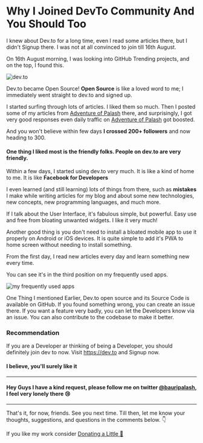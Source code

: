 <!---
layout: post
cover:  assets/images/why-i-joined-dev-to.jpg
title: Why I Joined DevTo Community And You Should Too
navigation: True
tags: [Developer, Recommendation]
class: post-template
author: bauripalash
--->

# Why I Joined DevTo Community And You Should Too

I knew about Dev.to for a long time, even I read some articles there, but I didn't Signup there. I was not at all convinced to join till 16th August.

On 16th August morning, I was looking into GitHub Trending projects, and on the top, I found this.

![dev.to](https://palash.tk/assets/images/devto-is-open.jpg)

Dev.to became Open Source! **Open Source** is like a loved word to me; I immediately went straight to dev.to and signed up.

I started surfing through lots of articles. I liked them so much. Then I posted some of my articles from [Adventure of Palash](https://palash.tk) there, and surprisingly, I got very good responses even daily traffic on [Adventure of Palash](https://palash.tk) got boosted. 

And you won't believe within few days **I crossed 200+ followers** and now heading to 300.

#### One thing I liked most is the friendly folks. People on dev.to are very friendly.

Within a few days, I started using dev.to very much. It is like a kind of home to me. It is like **Facebook for Developers**

I even learned (and still learning) lots of things from there, such as **mistakes** I make while writing articles for my blog and about some new technologies, new concepts, new programming languages, and much more.

If I talk about the User Interface, it's fabulous simple, but powerful. Easy use and free from bloating unwanted widgets. I like it very much!

Another good thing is you don't need to install a bloated mobile app to use it properly on Android or iOS devices. It is quite simple to add it's PWA to home screen without needing to install something.

From the first day, I read new articles every day and learn something new every time. 

You can see it's in the third position on my frequently used apps.

![my frequently used apps](https://palash.tk/assets/images/freq-app-devto.jpg)

One Thing I mentioned Earlier, Dev.to open source and its Source Code is available on GitHub. If you found something wrong, you can create an issue there. If you want a feature very badly, you can let the Developers know via an issue. You can also contribute to the codebase to make it better.


### Recommendation

If you are a Developer ar thinking of being a Developer, you should definitely join dev to now.
Visit <https://dev.to> and Signup now.

#### I believe, you'll surely like it

---

#### Hey Guys I have a kind request, please follow me on twitter [@bauripalash](https://twitter.com/bauripalash), I feel very lonely there 😢

---
That's it, for now, friends. See you next time. Till then, let me know your thoughts, suggestions, and questions in the comments below. 👇

If you like my work consider [Donating a Little 🌱](https://palash.tk/donate)
